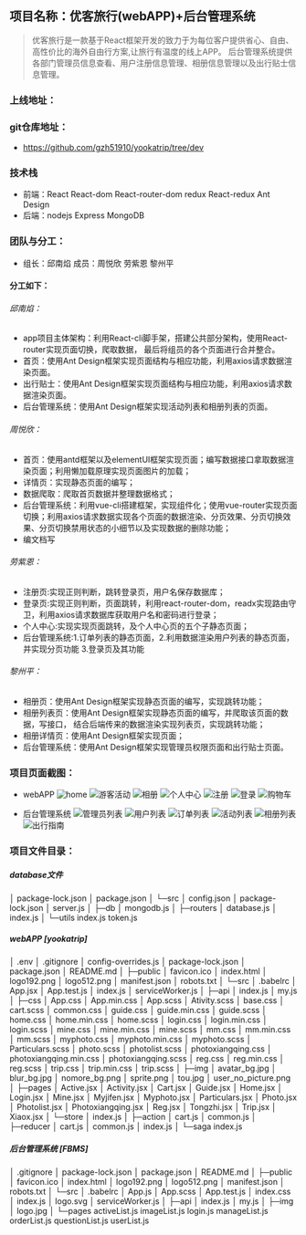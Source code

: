 ## 项目名称：优客旅行(webAPP)+后台管理系统
>优客旅行是一款基于React框架开发的致力于为每位客户提供省心、自由、高性价比的海外自由行方案,让旅行有温度的线上APP。
> 后台管理系统提供各部门管理员信息查看、用户注册信息管理、相册信息管理以及出行贴士信息管理。

### 上线地址：

### git仓库地址：
* https://github.com/gzh51910/yookatrip/tree/dev

### 技术栈
* 前端：React React-dom React-router-dom  redux React-redux Ant Design 
* 后端：nodejs Express MongoDB

### 团队与分工：

* 组长：邱南焰 成员：周悦欣 劳紫恩 黎州平

#### 分工如下：

###### 邱南焰：
* app项目主体架构：利用React-cli脚手架，搭建公共部分架构，使用React-router实现页面切换，爬取数据，
  最后将组员的各个页面进行合并整合。
* 首页：使用Ant Design框架实现页面结构与相应功能，利用axios请求数据渲染页面。
* 出行贴士：使用Ant Design框架实现页面结构与相应功能，利用axios请求数据渲染页面。
* 后台管理系统：使用Ant Design框架实现活动列表和相册列表的页面。

###### 周悦欣：
* 首页：使用antd框架以及elementUI框架实现页面；编写数据接口拿取数据渲染页面；利用懒加载原理实现页面图片的加载；
* 详情页：实现静态页面的编写；
* 数据爬取：爬取首页数据并整理数据格式；
* 后台管理系统：利用vue-cli搭建框架，实现组件化；使用vue-router实现页面切换；利用axios请求数据实现各个页面的数据渲染、分页效果、分页切换效果、分页切换禁用状态的小细节以及实现数据的删除功能；
* 编文档写

###### 劳紫恩：
* 注册页:实现正则判断，跳转登录页，用户名保存数据库；
* 登录页:实现正则判断，页面跳转，利用react-router-dom，readx实现路由守卫，利用axios请求数据库获取用户名和密码进行登录；
* 个人中心:实现实现页面跳转，及个人中心页的五个子静态页面；
* 后台管理系统:1.订单列表的静态页面，2.利用数据渲染用户列表的静态页面，并实现分页功能 3.登录页及其功能

###### 黎州平：

* 相册页：使用Ant Design框架实现静态页面的编写，实现跳转功能；
* 相册列表页：使用Ant Design框架实现静态页面的编写，并爬取该页面的数据，写接口， 结合后端传来的数据渲染实现列表页，实现跳转功能；
* 相册详情页：使用Ant Design框架实现页面；
* 后台管理系统：使用Ant Design框架实现管理员权限页面和出行贴士页面。




### 项目页面截图：
* webAPP
    ![home](https://github.com/gzh51910/yookatrip/blob/dev/project_img/yookatrip-home.png)
    ![游客活动](https://github.com/gzh51910/yookatrip/blob/dev/project_img/active.png)
    ![相册](https://github.com/gzh51910/yookatrip/blob/dev/project_img/photo.png)
    ![个人中心](https://github.com/gzh51910/yookatrip/blob/dev/project_img/mine.png)
    ![注册](https://github.com/gzh51910/yookatrip/blob/dev/project_img/reg.png)
    ![登录](https://github.com/gzh51910/yookatrip/blob/dev/project_img/login.png)
    ![购物车](https://github.com/gzh51910/yookatrip/blob/dev/project_img/cart.png)

* 后台管理系统
   ![管理员列表](https://github.com/gzh51910/yookatrip/blob/dev/project_img/manage.png)
   ![用户列表](https://github.com/gzh51910/yookatrip/blob/dev/project_img/list.png)
   ![订单列表](https://github.com/gzh51910/yookatrip/blob/dev/project_img/dingdanlist.png)
   ![活动列表](https://github.com/gzh51910/yookatrip/blob/dev/project_img/activelist.png)
   ![相册列表](https://github.com/gzh51910/yookatrip/blob/dev/project_img/photolist.png)
    ![出行指南](https://github.com/gzh51910/yookatrip/blob/dev/project_img/zhinan.png)
### 项目文件目录：
##### database文件
>
│  package-lock.json
│  package.json
│
└─src
    │  config.json
    │  package-lock.json
    │  server.js
    │
    ├─db
    │      mongodb.js
    │
    ├─routers
    │      database.js
    │      index.js
    │
    └─utils
            index.js
            token.js

##### webAPP  [yookatrip]
>
│  .env
│  .gitignore
│  config-overrides.js
│  package-lock.json
│  package.json
│  README.md
│
├─public
│      favicon.ico
│      index.html
│      logo192.png
│      logo512.png
│      manifest.json
│      robots.txt
│
└─src
    │  .babelrc
    │  App.jsx
    │  App.test.js
    │  index.js
    │  serviceWorker.js
    │
    ├─api
    │      index.js
    │      my.js
    │
    ├─css
    │      App.css
    │      App.min.css
    │      App.scss
    │      Ativity.scss
    │      base.css
    │      cart.scss
    │      common.css
    │      guide.css
    │      guide.min.css
    │      guide.scss
    │      home.css
    │      home.min.css
    │      home.scss
    │      login.css
    │      login.min.css
    │      login.scss
    │      mine.css
    │      mine.min.css
    │      mine.scss
    │      mm.css
    │      mm.min.css
    │      mm.scss
    │      myphoto.css
    │      myphoto.min.css
    │      myphoto.scss
    │      Particulars.scss
    │      photo.scss
    │      photolist.scss
    │      photoxiangqing.css
    │      photoxiangqing.min.css
    │      photoxiangqing.scss
    │      reg.css
    │      reg.min.css
    │      reg.scss
    │      trip.css
    │      trip.min.css
    │      trip.scss
    │
    ├─img
    │      avatar_bg.jpg
    │      blur_bg.jpg
    │      nomore_bg.png
    │      sprite.png
    │      tou.jpg
    │      user_no_picture.png
    │
    ├─pages
    │      Active.jsx
    │      Activity.jsx
    │      Cart.jsx
    │      Guide.jsx
    │      Home.jsx
    │      Login.jsx
    │      Mine.jsx
    │      Myjifen.jsx
    │      Myphoto.jsx
    │      Particulars.jsx
    │      Photo.jsx
    │      Photolist.jsx
    │      Photoxiangqing.jsx
    │      Reg.jsx
    │      Tongzhi.jsx
    │      Trip.jsx
    │      Xiaox.jsx
    │
    └─store
        │  index.js
        │
        ├─action
        │      cart.js
        │      common.js
        │
        ├─reducer
        │      cart.js
        │      common.js
        │      index.js
        │
        └─saga
                index.js
##### 后台管理系统 [FBMS]
>
│  .gitignore
│  package-lock.json
│  package.json
│  README.md
│
├─public
│      favicon.ico
│      index.html
│      logo192.png
│      logo512.png
│      manifest.json
│      robots.txt
│
└─src
    │  .babelrc
    │  App.js
    │  App.scss
    │  App.test.js
    │  index.css
    │  index.js
    │  logo.svg
    │  serviceWorker.js
    │
    ├─api
    │      index.js
    │      my.js
    │
    ├─img
    │      logo.jpg
    │
    └─pages
            activeList.js
            imageList.js
            login.js
            manageList.js
            orderList.js
            questionList.js
            userList.js
